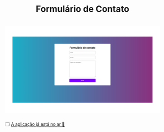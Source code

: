 <h1 align="center" id="top"> Formulário de Contato</h1>
<h1 align=center> 
<img src="https://github.com/AugustoSAP/formul-rio/blob/main/img.readme.png?raw=true" alt="image">
</h1>

🗔 <a href=""> A aplicação já está no ar 🎉 </a><br>





